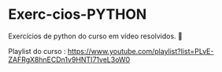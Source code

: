 # Exerc-cios-PYTHON
Exercícios de python do curso em vídeo resolvidos.  🐍

Playlist do curso : https://www.youtube.com/playlist?list=PLvE-ZAFRgX8hnECDn1v9HNTI71veL3oW0
